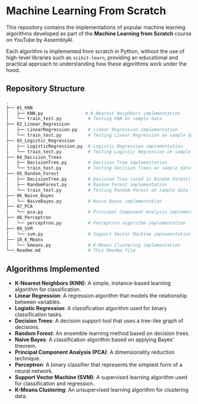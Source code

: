 # Machine Learning From Scratch

This repository contains the implementations of popular machine learning algorithms developed as part of the **Machine Learning from Scratch** course on YouTube by AssemblyAI.

Each algorithm is implemented from scratch in Python, without the use of high-level libraries such as `scikit-learn`, providing an educational and practical approach to understanding how these algorithms work under the hood.

## Repository Structure

```bash
.
├── 01_KNN
│   ├── KNN.py                # K-Nearest Neighbors implementation
│   └── train_test.py          # Testing KNN on sample data
├── 02_Linear_Regression
│   ├── LinearRegression.py    # Linear Regression implementation
│   └── train_test.py          # Testing Linear Regression on sample data
├── 03_Logistic_Regression
│   ├── LogisticRegression.py  # Logistic Regression implementation
│   └── train_test.py          # Testing Logistic Regression on sample data
├── 04_Decision_Trees
│   ├── DecisionTree.py        # Decision Tree implementation
│   └── train_test.py          # Testing Decision Trees on sample data
├── 05_Random_Forest
│   ├── DecisionTree.py        # Decision Tree (used in Random Forest)
│   ├── RandomForest.py        # Random Forest implementation
│   └── train_test.py          # Testing Random Forest on sample data
├── 06_Naive_Bayes
│   └── NaiveBayes.py          # Naive Bayes implementation
├── 07_PCA
│   └── pca.py                 # Principal Component Analysis implementation
├── 08_Perceptron
│   └── perceptron.py          # Perceptron algorithm implementation
├── 09_SVM
│   └── svm.py                 # Support Vector Machine implementation
├── 10_K_Means
│   └── kmeans.py              # K-Means Clustering implementation
└── Readme.md                  # This Readme file
```

## Algorithms Implemented

- **K-Nearest Neighbors (KNN)**: A simple, instance-based learning algorithm for classification.
- **Linear Regression**: A regression algorithm that models the relationship between variables.
- **Logistic Regression**: A classification algorithm used for binary classification tasks.
- **Decision Trees**: A decision support tool that uses a tree-like graph of decisions.
- **Random Forest**: An ensemble learning method based on decision trees.
- **Naive Bayes**: A classification algorithm based on applying Bayes' theorem.
- **Principal Component Analysis (PCA)**: A dimensionality reduction technique.
- **Perceptron**: A binary classifier that represents the simplest form of a neural network.
- **Support Vector Machine (SVM)**: A supervised learning algorithm used for classification and regression.
- **K-Means Clustering**: An unsupervised learning algorithm for clustering data.
